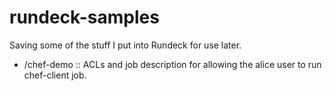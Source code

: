 # rundeck-samples
Saving some of the stuff I put into Rundeck for use later.

* /chef-demo :: ACLs and job description for allowing the alice user to run chef-client job.
